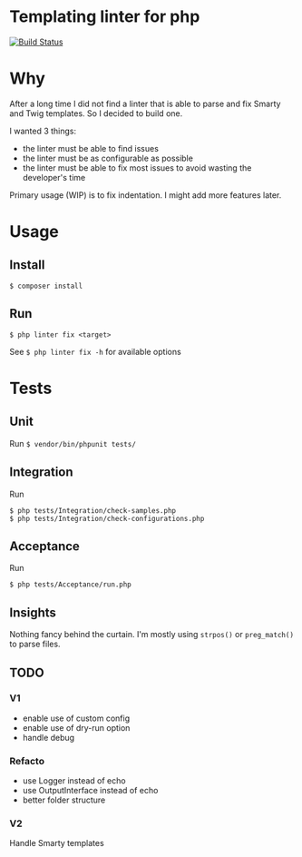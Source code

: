 Templating linter for php
=========================

[![Build Status](https://api.travis-ci.org/matks/php-template-linter.svg?branch=master)](https://travis-ci.org/matks/php-template-linter)


# Why

After a long time I did not find a linter that is able to parse and fix
Smarty and Twig templates. So I decided to build one.

I wanted 3 things:
- the linter must be able to find issues
- the linter must be as configurable as possible
- the linter must be able to fix most issues to avoid wasting the developer's time

Primary usage (WIP) is to fix indentation. I might add more features later.

# Usage

## Install

`$ composer install`

## Run

`$ php linter fix <target>`

See `$ php linter fix -h` for available options

# Tests

## Unit

Run `$ vendor/bin/phpunit tests/`

## Integration

Run
```
$ php tests/Integration/check-samples.php
$ php tests/Integration/check-configurations.php
```

## Acceptance

Run
```
$ php tests/Acceptance/run.php
```

## Insights

Nothing fancy behind the curtain. I'm mostly using `strpos()` or
`preg_match()` to parse files.

## TODO

### V1

- enable use of custom config
- enable use of dry-run option
- handle debug

### Refacto
- use Logger instead of echo
- use OutputInterface instead of echo
- better folder structure

### V2

Handle Smarty templates
